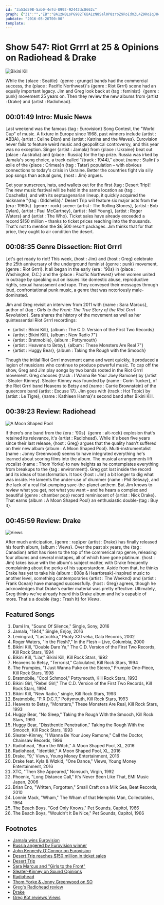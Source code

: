 ```yaml
---
id: "3a53d598-5ab0-4e7d-8992-92442dc8662c"
graph: {"31":"","EB":"BA1zNBLsPG982T6BA1zN8Sal0P8zroZ9RoIdmZL4Z9RoIqJUc1BJNL6VsjnhMfgvmRZtKwbRTb7prX6PLPfvNgJIVWgJIVWryPQ00vx4iINChB0vx4iqJUc1","1TN":"CksCCN1aqE4XgVZN1aqEN1aqESS22z0V8tkN1aqEN1aqEhr7fV97qipBHm1G97qiphr7fVWAWcghr7fVhr7fVsmP3m97qipX6cfdWAWcgv8ZAO","24N":"8BwkeBMefy8BwkePmZuV8BwkeDCTrfBQsAMDCTrfBQsAMX6cfdBHm1GBQsAM"}
pubdate: "2016-05-20T00:00"
template: 
---
```






# Show 547: Riot Grrrl at 25 & Opinions on Radiohead & Drake

![Bikini Kill](https://static.soundopinions.org/images/2016/riotgrrrl25_web.jpg)

While the {place : Seattle}  {genre : grunge} bands had the commercial success, the {place : Pacific Northwest}'s {genre : Riot Grrrl} scene had an equally important legacy. Jim and Greg look back at {tag : feminist}  {genre : punk} movement 25 years on. Then they review the new albums from {artist : Drake} and {artist : Radiohead}.



## 00:01:49 Intro: Music News

Last weekend was the famous {tag : Eurovision} Song Contest, the "World Cup" of music. A fixture in Europe since 1968, past winners include {artist : ABBA}, {artist : Celine Dion} and {artist : Katrina and the Waves}. Eurovision never fails to feature weird music and geopolitical controversy, and this year was no exception. Singer {artist : Jamala} from {place : Ukraine} beat out {place : Australia} and {place : Russia} for the top prize. Russia was irked by Jamala's song choice, a track called "{track : 1944}," about {name : Stalin}'s exile of the {place : Crimea}n {tag : Tatar} population – with obvious connections to today's crisis in Ukraine. Better the countries fight via silly pop songs than actual guns, {host : Jim} argues.

Get your sunscreen, hats, and wallets out for the first {tag : Desert Trip}! The new music festival will be held in the same location as {tag : Coachella}, and with its septuagenarian lineup, it quickly acquired the nickname "{tag : Oldchella}." Desert Trip will feature six major acts from the {era : 1960s}  {genre : rock} scene: {artist : The Rolling Stones}, {artist : Bob Dylan}, {artist : Paul McCartney}, {artist : Neil Young}, {artist : Roger Waters} and {artist : The Who}. Ticket sales have already exceeded a record $150 million – thanks to ticket prices reaching into the thousands. That's not to mention the $6,500 resort packages. Jim thinks that for that price, they ought to air condition the desert.



## 00:08:35 Genre Dissection: Riot Grrrl

Let's get ready to riot! This week, {host : Jim} and {host : Greg} celebrate the 25th anniversary of the underground feminist {genre : punk} movement, {genre : Riot Grrrl}. It all began in the early {era : '90s} in {place : Washington, D.C.} and the {place : Pacific Northwest} when women united in outrage by speaking out on issues like domestic abuse, reproductive rights, sexual harassment and rape. They conveyed their messages through loud, confrontational punk music, a genre that was notoriously male-dominated.

Jim and Greg revisit an interview from 2011 with {name : Sara Marcus}, author of {tag : *Girls to the Front: The True Story of the Riot Grrrl Revolution*}. Sara shares the history of the movement as well as her quintessential Riot Grrrl recordings:

- {artist : Bikini Kill}, {album : The C.D. Version of the First Two Records}
- {artist : Bikini Kill}, {album : New Radio 7"}
- {artist : Bratmobile}, {album : Pottymouth}
- {artist : Heavens to Betsy}, {album : These Monsters Are Real 7"}
- {artist : Huggy Bear}, {album : Taking the Rough with the Smooch}

Though the initial Riot Grrrl movement came and went quickly, it produced a legion of musicians who continue to produce powerful music. To cap off the show, Greg and Jim play songs by two bands rooted in the Riot Grrrl movement. Greg chooses {track : I Wanna Be Your Joey Ramone} by {artist : Sleater-Kinney}. Sleater-Kinney was founded by {name : Corin Tucker}, of the Riot Grrrl band Heavens to Betsy and {name : Carrie Brownstein} of the queercore band {artist : Excuse 17}. Jim goes with {track : Hot Topic} by {artist : Le Tigre}, {name : Kathleen Hanna}'s second band after Bikini Kill.



## 00:39:23 Review: Radiohead

![A Moon Shaped Pool](https://static.soundopinions.org/assets/547/1TN0.jpg)

If there's one band from the {era : '90s}  {genre : alt-rock} explosion that's retained its relevance, it's {artist : Radiohead}. While it's been five years since their last release, {host : Greg} argues that the quality hasn't suffered on their new album {album : A Moon Shaped Pool}. Multi-instrumentalist {name : Jonny Greenwood} seems to have integrated everything he's learned about scoring films into the album. The musical arrangements lift vocalist {name : Thom Yorke} to new heights as he contemplates everything from breakups to the {tag : environment}. Greg got lost inside the record and its ideas of transformation.  It took {host : Jim} a bit longer to dig what was inside. He laments the under-use of drummer {name : Phil Selway}, and the lack of a real fist-pumping save-the-planet anthem. But Jim knows to review what you get, not what you want – and he hears a complex and beautiful {genre : chamber pop} record reminiscent of {artist : Nick Drake}. That earns {album : A Moon Shaped Pool} an enthusiastic double-{tag : Buy It}.



## 00:45:59 Review: Drake

![Views](https://static.soundopinions.org/assets/547/24N0.jpg)

After much anticipation, {genre : rap}per {artist : Drake} has finally released his fourth album, {album : Views}. Over the past six years, the {tag : Canadian} artist has risen to the top of the commerical rap genre, releasing four albums and several mixtapes, all of which have gone platinum. {host : Jim} takes issue with the album's subject matter, with Drake frequently complaining about the perks of his superstardom. Aside from that, he thinks Drake has yet to take his {album : 808s & Heartbreak}-inspired music to another level, something contemporaries {artist : The Weeknd} and {artist : Frank Ocean} have managed successfully. {host : Greg} agrees, though he acknowledges that Drake's earlier material was pretty effective. Ultimately, Greg thinks we've already heard this Drake album and he's capable of more. That's a double {tag : Trash It} for *Views*.



## Featured Songs

1. Dami Im, "Sound Of Silence," Single, Sony, 2016
2. Jamala, "1944," Single, Enjoy, 2016
3. Leningrad, "Lastochka," Piraty XXI veka, Gala Records, 2002
4. Roger Waters, "In the Flesh?," In the Flesh – Live, Columbia, 2000
5. Bikini Kill, "Double Dare Ya," The C.D. Version of the First Two Records, Kill Rock Stars, 1994
6. Bikini Kill, "Liar," Bikini Kill, Kill Rock Stars, 1992
7. Heavens to Betsy, "Terrorist," Calculated, Kill Rock Stars, 1994
8. The Frumpies, "I Just Wanna Puke on the Stereo," Frumpie One-Piece, Kill Rock Stars, 1998
9. Bratmobile, "Cool Schmool," Pottymouth, Kill Rock Stars, 1993
10. Bikini Girl, "Rebel Girl," The C.D. Version of the First Two Records, Kill Rock Stars, 1994
11. Bikini Kill, "New Radio," single, Kill Rock Stars, 1993
12. Bratmobile, "P.R.D.C.T," Pottymouth, Kill Rock Stars, 1993
13. Heavens to Betsy, "Monsters," These Monsters Are Real, Kill Rock Stars, 1993
14. Huggy Bear, "No Sleep," Taking the Rough With the Smooch, Kill Rock Stars, 1993
15. Huggy Bear, "Dissthentic Penetration," Taking the Rough With the Smooch, Kill Rock Stars, 1993
16. Sleater-Kinney, "I Wanna Be Your Joey Ramone," Call the Doctor, Chainsaw Records, 1996
17. Radiohead, "Burn the Witch," A Moon Shaped Pool, XL, 2016
18. Radiohead, "Identikit," A Moon Shaped Pool, XL, 2016
19. Drake, "9," Views, Young Money Entertainment, 2016
20. Drake feat. Kyla & Wizkid, "One Dance," Views, Young Money Entertainment, 2016
21. XTC, "Then She Appeared," Nonsuch, Virgin, 1992
22. Phoenix, "Long Distance Call," It's Never Been Like That, EMI Music Japan, 2006
23. Brian Eno, "Written, Forgotten," Small Craft on a Milk Sea, Beat Records, 2010
24. Lonnie Mack, "Wham," The Wham of that Memphis Man, Collectables, 1964
25. The Beach Boys, "God Only Knows," Pet Sounds, Capitol, 1966
26. The Beach Boys, "Wouldn't It Be Nice," Pet Sounds, Capitol, 1966



## Footnotes

- [Jamala wins Eurovision](http://www.theguardian.com/tv-and-radio/2016/may/14/ukraine-wins-eurovision-jamala-1944)
- [Russia angered by Eurovision winner](http://www.billboard.com/articles/news/7370530/russian-officials-say-ukraine-eurovision-win-jamala-was-driven-by-politics)
- [John Kennedy O'Connor on Eurovision](/show/438/)
- [Desert Trip reaches $150 million in ticket sales](http://www.billboard.com/articles/news/7364705/desert-trip-concert-mccartney-rolling-stones-sold-out)
- [Desert Trip](http://deserttrip.com/)
- [Sara Marcus and "Girls to the Front"](http://www.girlstothefront.com/bio.html)
- [Sleater-Kinney on Sound Opinions](/show/489)
- [Radiohead](http://www.radiohead.com/deadairspace)
- [Thom Yorke & Jonny Greenwood on SO](/show/30/)
- [Greg's Radiohead review](http://www.chicagotribune.com/entertainment/music/ct-radiohead-new-album-a-moon-shaped-pool-20160508-column.html)
- [Drake](http://www.drakeofficial.com/)
- [Greg Kot reviews Views](http://www.chicagotribune.com/entertainment/music/kot/ct-drake-views-review-ent-0503-20160502-column.html)
